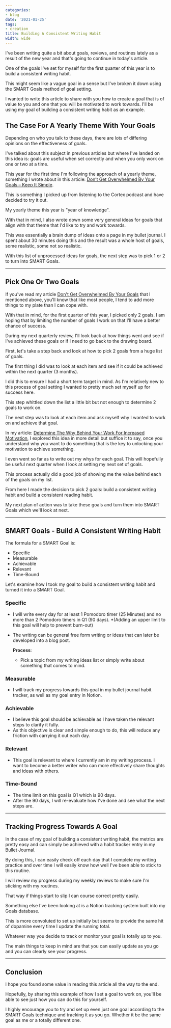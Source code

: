 ```yaml
---
categories:
- blog
date: '2021-01-25'
tags: 
- creation
title: Building A Consistent Writing Habit
width: wide
---
```


I've been writing quite a bit about goals, reviews, and routines lately as a result of the new year and that's going to continue in today's article.

One of the goals I've set for myself for the first quarter of this year is to build a consistent writing habit. 

This might seem like a vague goal in a sense but I've broken it down using the SMART Goals method of goal setting. 

I wanted to write this article to share with you how to create a goal that is of value to you and one that you will be motivated to work towards. I'll be using my goal of building a consistent writing habit as an example.


## The Case For A Yearly Theme With Your Goals

Depending on who you talk to these days, there are lots of differing opinions on the effectiveness of goals. 

I've talked about this subject in previous articles but where I've landed on this idea is: goals are useful when set correctly and when you only work on one or two at a time.

This year for the first time I'm following the approach of a yearly theme, something I wrote about in this article: [Don’t Get Overwhelmed By Your Goals – Keep It Simple](/overwhelmed-by-your-goals-keep-it-simple/). 

This is something I picked up from listening to the Cortex podcast and have decided to try it out.

My yearly theme this year is "year of knowledge".

With that in mind, I also wrote down some very general ideas for goals that align with that theme that I'd like to try and work towards.

This was essentially a brain dump of ideas onto a page in my bullet journal. I spent about 30 minutes doing this and the result was a whole host of goals, some realistic, some not so realistic.

With this list of unprocessed ideas for goals, the next step was to pick 1 or 2 to turn into SMART Goals.

---

## Pick One Or Two Goals

If you've read my article [Don't Get Overwhelmed By Your Goals](/overwhelmed-by-your-goals-keep-it-simple) that I mentioned above, you'll know that like most people, I tend to add more things to my plate than I can cope with.

With that in mind, for the first quarter of this year, I picked only 2 goals. I am hoping that by limiting the number of goals I work on that I'll have a better chance of success. 

During my next quarterly review, I'll look back at how things went and see if I've achieved these goals or if I need to go back to the drawing board.

First, let's take a step back and look at how to pick 2 goals from a huge list of goals.

The first thing I did was to look at each item and see if it could be achieved within the next quarter (3 months). 

I did this to ensure I had a short term target in mind. As I'm relatively new to this process of goal setting I wanted to pretty much set myself up for success here.

This step whittled down the list a little bit but not enough to determine 2 goals to work on.

The next step was to look at each item and ask myself why I wanted to work on and achieve that goal.

In my article: [Determine The Why Behind Your Work For Increased Motivation](/why-behind-your-work-for-increased-motivation/), I explored this idea in more detail but suffice it to say, once you understand why you want to do something that is the key to unlocking your motivation to achieve something.

I even went so far as to write out my whys for each goal. This will hopefully be useful next quarter when I look at setting my next set of goals.

This process actually did a good job of showing me the value behind each of the goals on my list.

From here I made the decision to pick 2 goals: build a consistent writing habit and build a consistent reading habit.

My next plan of action was to take these goals and turn them into SMART Goals which we'll look at next.

---

## SMART Goals - Build A Consistent Writing Habit

The formula for a SMART Goal is:

- Specific
- Measurable
- Achievable
- Relevant
- Time-Bound

Let's examine how I took my goal to build a consistent writing habit and turned it into a SMART Goal.

### Specific

- I will write every day for at least 1 Pomodoro timer (25 Minutes) and no more than 2 Pomodoro timers in Q1 (90 days). *(Adding an upper limit to this goal will help to prevent burn-out)

- The writing can be general free form writing or ideas that can later be developed into a blog post.

  **Process**:

  - Pick a topic from my writing ideas list or simply write about something that comes to mind.

### Measurable

- I will track my progress towards this goal in my bullet journal habit tracker, as well as my goal entry in Notion.

### Achievable

- I believe this goal should be achievable as I have taken the relevant steps to clarify it fully.
- As this objective is clear and simple enough to do, this will reduce any friction with carrying it out each day.

### Relevant

- This goal is relevant to where I currently am in my writing process. I want to become a better writer who can more effectively share thoughts and ideas with others.

### Time-Bound

- The time limit on this goal is Q1 which is 90 days.
- After the 90 days, I will re-evaluate how I've done and see what the next steps are.

---

## Tracking Progress Towards A Goal

In the case of my goal of building a consistent writing habit, the metrics are pretty easy and can simply be achieved with a habit tracker entry in my Bullet Journal.

By doing this, I can easily check off each day that I complete my writing practice and over time I will easily know how well I've been able to stick to this routine.

I will review my progress during my weekly reviews to make sure I'm sticking with my routines. 

That way if things start to slip I can course correct pretty easily.

Something else I've been looking at is a Notion tracking system built into my Goals database. 

This is more convoluted to set up initially but seems to provide the same hit of dopamine every time I update the running total.

Whatever way you decide to track or monitor your goal is totally up to you. 

The main things to keep in mind are that you can easily update as you go and you can clearly see your progress.

---

## Conclusion

I hope you found some value in reading this article all the way to the end. 

Hopefully, by sharing this example of how I set a goal to work on, you'll be able to see just how you can do this for yourself.

I highly encourage you to try and set up even just one goal according to the SMART Goals technique and tracking it as you go. Whether it be the same goal as me or a totally different one.